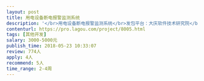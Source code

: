 ```yaml
---                
layout: post       
title: 用电设备断电报警监测系统           
description: '</br>用电设备断电报警监测系统</br>发包平台：大庆软件技术研究院</br>一、项目描述</br>本次发包部分为上位机软件部分（即：数据库设计、前后台管理、微信消息推送等部分，【不含与下位机接收部分】），当上位机接收下位机发送的信号后，自动根据设备归属及用户组织架构寻找对应有用户，通过微信主动发送信息设备信息及位置。</br>二、需求规定 </br>对上位机功能约定</br>1）数据库采用sql server 2012；</br>        微信推送</br>设备供电出现变化时，推送给设备指定的管理人员</br>用户侧，通过微信方式向用户主动发送报警信息，从上位机接收到报警信息到用户侧看到该信息时间不得大于1分钟。</br>	设备管理</br>具备设备管理、组织机构管理、用户管理、用户权限分配、权限控制、历史报警记录查询等功能模块。</br>扫描设备二维码，可以关联安装设备的名称，指定相关的管理人员。</br>用户权限分级表</br>级别	权限</br>管理级	查看所有设备信息</br>普通级	查看自已负责的设备</br>三、其它方面约定</br>1）	接包方应根据上述需求编写相应技术方案，并提交给甲方论证，技术方案中应包括前、后台具体功能模块，前台报警消息推送用户的具体实现原理及方式、报价明细等。</br>2）	项目完成后需要提交完整的项目源代码、开发环境清单、对应的开发组件包、数据库设计文档、系统功能设计文档、安装部署文档。</br>3）	项目工期不得超过20天。</br>4）	在技术方案通过的前提下，工期短、报价低者优先中标。</br>四、竞标方式</br>1）登陆163邮箱（用户名：dqrjjsyjy2018@163.com； 密码：dqrj2018）下载竞标资料。</br>2）认真填写《竞标人员信息表》、《竞标申请表》后，请发送至邮箱dqrjjsyjy@163.com进行审核；</br>3）竞标截止日期为5月28日下午14:00；</br>'     
contenturl: https://pro.lagou.com/project/8005.html      
tags: [其他开发]            
salary: 3000-5000元          
publish_time: 2018-05-23 10:33:07         
review: 774人                   
apply: 4人                   
recommend: 5人                   
time_range: 2-4周              
---                 
```

